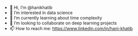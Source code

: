 - 👋 Hi, I’m @hanikhatib
- 👀 I’m interested in data science
- 🌱 I’m currently learning about time complexity
- 🤝 I’m looking to collaborate on deep learning projects
- 📫 How to reach me: https://www.linkedin.com/in/hani-khatib

<!---
hanikhatib/hanikhatib is a ✨ special ✨ repository because its `README.md` (this file) appears on your GitHub profile.
You can click the Preview link to take a look at your changes.
--->
